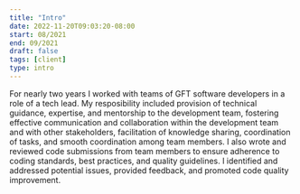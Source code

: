 ```yaml
---
title: "Intro"
date: 2022-11-20T09:03:20-08:00
start: 08/2021
end: 09/2021
draft: false
tags: [client]
type: intro
---
```


For nearly two years I worked with teams of GFT software developers in a role of a tech lead. My resposibility included provision of technical guidance, expertise, and mentorship to the development team, fostering effective communication and collaboration within the development team and with other stakeholders, facilitation of knowledge sharing, coordination of tasks, and smooth coordination among team members. I also wrote and reviewed code submissions from team members to ensure adherence to coding standards, best practices, and quality guidelines. I identified and addressed potential issues, provided feedback, and promoted code quality improvement.